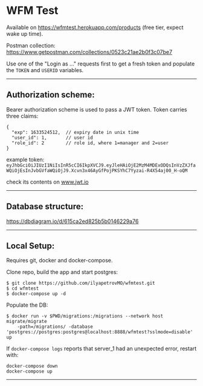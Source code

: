 # WFM Test

Available on https://wfmtest.herokuapp.com/products (free tier, expect wake up time).

Postman collection:
https://www.getpostman.com/collections/0523c21ae2b0f3c07be7

Use one of the "Login as ..." requests first to get a fresh token and populate the `TOKEN` and `USERID` variables.

-----------------------------
## Authorization scheme:
Bearer authorization scheme is used to pass a JWT token. Token carries three claims:
```
{
  "exp": 1633524512,  // expiry date in unix time
  "user_id": 1,       // user id
  "role_id": 2        // role id, where 1=manager and 2=user
}
```

example token:
`eyJhbGciOiJIUzI1NiIsInR5cCI6IkpXVCJ9.eyJleHAiOjE2MzM4MDExODQsInVzZXJfaWQiOjEsInJvbGVfaWQiOjJ9.Xcvn3x46AyGfPojPKSYhC7Yyzai-R4X54aj00_H-oQM`

check its contents on www.jwt.io


------------------------------------------------------------------------
## Database structure:
https://dbdiagram.io/d/615ca2ed825b5b0146229a76

-------------------------------------------------------------------------
## Local Setup:
Requires git, docker and docker-compose.


Clone repo, build the app and start postgres:
```
$ git clone https://github.com/ilyapetrovMO/wfmtest.git
$ cd wfmtest
$ docker-compose up -d
```
 Populate the DB:
```
$ docker run -v $PWD/migrations:/migrations --network host migrate/migrate
    -path=/migrations/ -database 'postgres://postgres:postgres@localhost:8888/wfmtest?sslmode=disable' up
```

If `docker-compose logs` reports that server_1 had an unexpected error, restart with:
```
docker-compose down
docker-compose up
```
-----------------------------------
